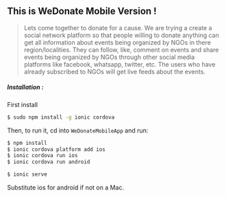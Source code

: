 ## This is WeDonate Mobile Version !

> Lets come together to donate for a cause.
 We are trying a create a social network platform so that people willing to donate anything can get all information about events being organized by NGOs in there region/localities. They can follow, like, comment on events and share events being organized by NGOs through other social media platforms like facebook, whatsapp, twitter, etc. The users who have already subscribed to NGOs will get live feeds about the events. 

##### Installation :

First install 
```bash
$ sudo npm install -g ionic cordova
```

Then, to run it, cd into `WeDonateMobileApp` and run:

```bash
$ npm install 
$ ionic cordova platform add ios
$ ionic cordova run ios
$ ionic cordova run android
```

``` bash
$ ionic serve 
```

Substitute ios for android if not on a Mac.

